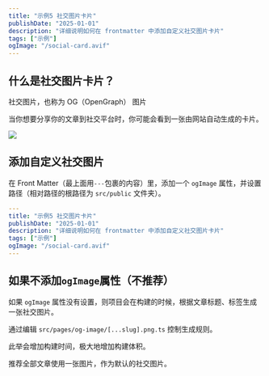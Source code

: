 ```yaml
---
title: "示例5 社交图片卡片"
publishDate: "2025-01-01"
description: "详细说明如何在 frontmatter 中添加自定义社交图片卡片"
tags: ["示例"]
ogImage: "/social-card.avif"
---
```


## 什么是社交图片卡片？

社交图片，也称为 OG（OpenGraph） 图片

当你想要分享你的文章到社交平台时，你可能会看到一张由网站自动生成的卡片。

![](./1215191008.avif)

## 添加自定义社交图片

在 Front Matter（最上面用`---`包裹的内容）里，添加一个 `ogImage` 属性，并设置路径（相对路径的根路径为 `src/public` 文件夹）。

```yaml
---
title: "示例5 社交图片卡片"
publishDate: "2025-01-01"
description: "详细说明如何在 frontmatter 中添加自定义社交图片卡片"
tags: ["示例"]
ogImage: "/social-card.avif"
---
```
## 如果不添加`ogImage`属性（不推荐）

如果 `ogImage` 属性没有设置，则项目会在构建的时候，根据文章标题、标签生成一张社交图片。

通过编辑 `src/pages/og-image/[...slug].png.ts` 控制生成规则。

此举会增加构建时间，极大地增加构建体积。

推荐全部文章使用一张图片，作为默认的社交图片。

